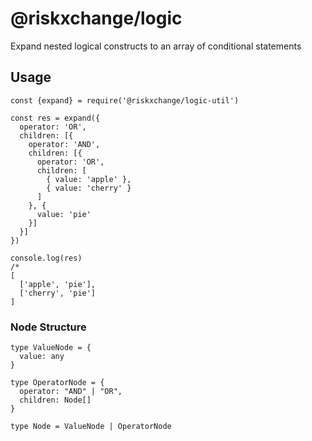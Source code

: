 # @riskxchange/logic

Expand nested logical constructs to an array of conditional statements

## Usage

```
const {expand} = require('@riskxchange/logic-util')

const res = expand({
  operator: 'OR',
  children: [{
    operator: 'AND',
    children: [{
      operator: 'OR',
      children: [
        { value: 'apple' },
        { value: 'cherry' }
      ]
    }, {
      value: 'pie'
    }]
  }]
})

console.log(res)
/*
[
  ['apple', 'pie'],
  ['cherry', 'pie']
]
```

### Node Structure

```
type ValueNode = {
  value: any
}

type OperatorNode = {
  operator: "AND" | "OR",
  children: Node[]
}

type Node = ValueNode | OperatorNode
```
